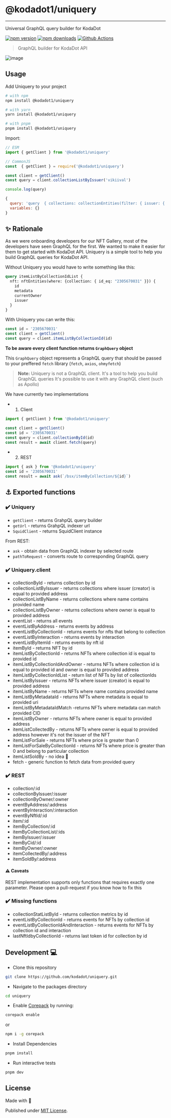 # @kodadot1/uniquery
---

Universal GraphQL query builder for KodaDot

[![npm version][npm-version-src]][npm-version-href]
[![npm downloads][npm-downloads-src]][npm-downloads-href]
[![Github Actions][github-actions-src]][github-actions-href]

> GraphQL builder for KodaDot API

![image](https://user-images.githubusercontent.com/5887929/217076647-3edd6aef-5b18-42e6-9a35-8bd2cf7c1ad6.png)


## Usage

Add Uniquery to your project

```sh
# with npm
npm install @kodadot1/uniquery

# with yarn
yarn install @kodadot1/uniquery

# with pnpm
pnpm install @kodadot1/uniquery
```

Import:

```js
// ESM
import { getClient } from '@kodadot1/uniquery'

// CommonJS
const  { getClient } = require('@kodadot1/uniquery')
```

```js
const client = getClient()
const query = client.collectionListByIssuer('vikiival')

console.log(query)
```

```js
{
  query: 'query  { collections: collectionEntities(filter: { issuer: { equalTo: vikiival } })  { nodes { id, metadata, currentOwner, issuer } } }',
  variables: {}
}
```

## ✨ Rationale
As we were onboarding developers for our NFT Gallery, most of the developers have seen GraphQL for the first. We wanted to make it easier for them to get started with KodaDot API. Uniquery is a simple tool to help you build GraphQL queries for KodaDot API.

Without Uniquery you would have to write something like this:

```graphql
query itemListByCollectionIdList {
  nft: nftEntities(where: {collection: { id_eq: "2305670031" }}) {
    id
    metadata
    currentOwner
    issuer
  }
}
```

With Uniquery you can write this:

```js
const id = '2305670031'
const client = getClient()
const query = client.itemListByCollectionId(id)
```

**To be aware every client function returns `GraphQuery` object**

This `GraphQuery` object represents a GraphQL query that should be passed to your preffered `fetch` library (`fetch`, `axios`, `ohmyfetch`)

> **Note:** Uniquery is not a GraphQL client. It's a tool to help you build GraphQL queries
> It's possible to use it with any GraphQL client (such as Apollo)


We have currently two implementations
- 1. Client

```js
import { getClient } from '@kodadot1/uniquery'

const client = getClient()
const id = '2305670031'
const query = client.collectionById(id)
const result = await client.fetch(query)
```

- 2. REST

```js
import { ask } from '@kodadot1/uniquery'
const id = '2305670031'
const result = await ask(`/bsx/itemByCollection/${id}`)
```


## ⚓️ Exported functions

### ✔️  Uniquery

- `getClient` - returns GrahpQL query builder
- `getUrl` - returns GrahpQL indexer url
- `SquidClient` - returns SquidClient instance

From REST:

- `ask` - obtain data from GraphQL indexer by selected route
- `pathToRequest` - converts route to corresponding GraphQL query


### ✔️  Uniquery.client

- collectionById - returns collection by id
- collectionListByIssuer - returns collections where issuer (creator) is equal to provided address
- collectionListByName - returns collections where name contains provided name
- collectionListByOwner - returns collections where owner is equal to provided address
- eventList - returns all events
- eventListByAddress - returns events by address
- eventListByCollectionId - returns events for nfts that belong to collection
- eventListByInteraction - returns events by interaction
- eventListByItemId - returns events by nft id
- itemById - returns NFT by id
- itemListByCollectionId - returns NFTs where collection id is equal to provided id
- itemListByCollectionIdAndOwner - returns NFTs where collection id is equal to provided id and owner is equal to provided address
- itemListByCollectionIdList - return list of NFTs by list of collectionIds
- itemListByIssuer - returns NFTs where issuer (creator) is equal to provided address
- itemListByName - returns NFTs where name contains provided name
- itemListByMetadataId - returns NFTs where metadata is equal to provided uri
- itemListByMetadataIdMatch -returns NFTs where metadata can match provided CID
- itemListByOwner - returns NFTs where owner is equal to provided address
- itemListCollectedBy - returns NFTs where owner is equal to provided address however it's not the issuer of the NFT
- itemListForSale - returns NFTs where price is greater than 0
- itemListForSaleByCollectionId - returns NFTs where price is greater than 0 and belong to particular collection
- itemListSoldBy - no idea :shrug:
- fetch<D> - generic function to fetch data from provided query

### ✔️  REST

- collection/:id
- collectionByIssuer/:issuer
- collectionByOwner/:owner
- eventByAddress/:address
- eventByInteraction/:interaction
- eventByNftId/:id
- item/:id
- itemByCollection/:id
- itemByCollectionList/:ids
- itemByIssuer/:issuer
- itemByCid/:id
- itemByOwner/:owner
- itemCollectedBy/:address
- itemSoldBy/:address

#### ⚠️ Caveats

REST implementation supports only functions that requires exactly one parameter.
Please open a pull-request if you know how to fix this

### ✔️  Missing functions

- collectionStatListById - returns collection metrics by id
- eventListByCollectionId - returns events for NFTs by collection id
- eventListByCollectionIdAndInteraction - returns events for NFTs by collection id and interaction
- lastNftIdbyCollectionId - returns last token id for collection by id

## Development 💻

- Clone this repository
```bash
git clone https://github.com/kodadot/uniquery.git

```

- Navigate to the packages directory
```bash
cd uniquery
```

- Enable [Corepack](https://github.com/nodejs/corepack) by running:

```bash
corepack enable
```

or

```bash
npm i -g corepack
```

- Install Dependencies
```bash
pnpm install
```
- Run interactive tests

```bash
pnpm dev
```

## License

Made with 💛

Published under [MIT License](./LICENSE).

<!-- Badges -->
[npm-version-src]: https://img.shields.io/npm/v/@kodadot1/uniquery?style=flat-square
[npm-version-href]: https://npmjs.com/package/@kodadot1/uniquery

[npm-downloads-src]: https://img.shields.io/npm/dm/@kodadot1/uniquery?style=flat-square
[npm-downloads-href]: https://npmjs.com/package/@kodadot1/uniquery

[github-actions-src]: https://img.shields.io/github/actions/workflow/status/kodadot/uniquery/ci.yml?branch=main
[github-actions-href]: https://github.com/kodadot/uniquery/actions?query=workflow%3Aci

